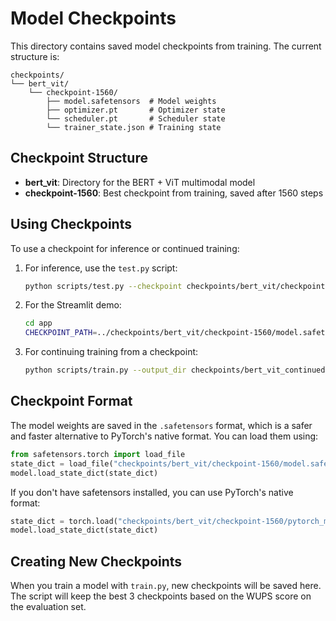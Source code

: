 # Model Checkpoints

This directory contains saved model checkpoints from training. The current structure is:

```
checkpoints/
└── bert_vit/
    └── checkpoint-1560/
        ├── model.safetensors  # Model weights
        ├── optimizer.pt       # Optimizer state
        └── scheduler.pt       # Scheduler state
        └── trainer_state.json # Training state
```

## Checkpoint Structure

- **bert_vit**: Directory for the BERT + ViT multimodal model
- **checkpoint-1560**: Best checkpoint from training, saved after 1560 steps

## Using Checkpoints

To use a checkpoint for inference or continued training:

1. For inference, use the `test.py` script:
   ```bash
   python scripts/test.py --checkpoint checkpoints/bert_vit/checkpoint-1560/model.safetensors
   ```

2. For the Streamlit demo:
   ```bash
   cd app
   CHECKPOINT_PATH=../checkpoints/bert_vit/checkpoint-1560/model.safetensors streamlit run app.py
   ```

3. For continuing training from a checkpoint:
   ```bash
   python scripts/train.py --output_dir checkpoints/bert_vit_continued
   ```

## Checkpoint Format

The model weights are saved in the `.safetensors` format, which is a safer and faster alternative to PyTorch's native format. You can load them using:

```python
from safetensors.torch import load_file
state_dict = load_file("checkpoints/bert_vit/checkpoint-1560/model.safetensors")
model.load_state_dict(state_dict)
```

If you don't have safetensors installed, you can use PyTorch's native format:

```python
state_dict = torch.load("checkpoints/bert_vit/checkpoint-1560/pytorch_model.bin", map_location="cpu")
model.load_state_dict(state_dict)
```

## Creating New Checkpoints

When you train a model with `train.py`, new checkpoints will be saved here. The script will keep the best 3 checkpoints based on the WUPS score on the evaluation set.